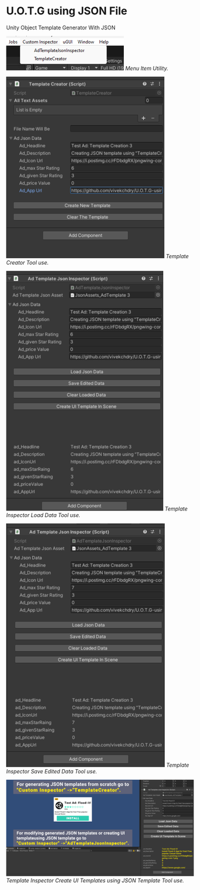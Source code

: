 # U.O.T.G using JSON File
 Unity Object Template Generator With JSON
 
![Menu Item for tools](screenshots/MenuItem.png)
*Menu Item Utility.*

![Template Creator tool](screenshots/TemplateCreatorTool.png)
*Template Creator Tool use.*

![Template Inspector Load Data](screenshots/TemplateInspector_LoadData.png)
*Template Inspector Load Data Tool use.*

![Template Inspector Save Edited Data](screenshots/TemplateInspector_SaveEditedData.png)
*Template Inspector Save Edited Data Tool use.*

![Template Inspector Create UI Templates using JSON](screenshots/TemplateInspector_CreateUITemplate.png)
*Template Inspector Create UI Templates using JSON Template Tool use.*